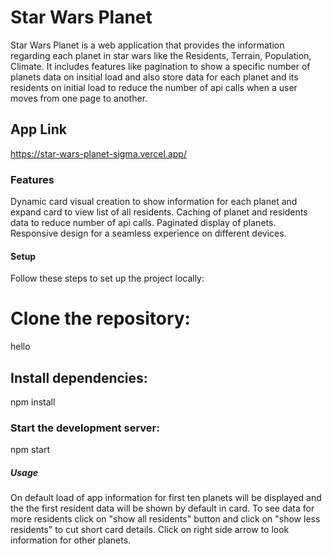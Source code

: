 # Star Wars Planet 
Star Wars Planet is a web application that provides the information regarding each planet in star wars like the Residents, Terrain, Population, Climate. It includes features like pagination to show a specific number of planets data on insitial load and also store data for each planet and its residents on initial load to reduce the number of api calls when a user moves from one page to another.

## App Link
https://star-wars-planet-sigma.vercel.app/

### Features
Dynamic card visual creation to show information for each planet and expand card to view list of all residents.
Caching of planet and residents data to reduce number of api calls.
Paginated display of planets.
Responsive design for a seamless experience on different devices.

#### Setup
Follow these steps to set up the project locally:
# Clone the repository:
hello
## Install dependencies:
npm install
### Start the development server:
npm start

##### Usage
On default load of app information for first ten planets will be displayed and the the first resident data will be shown by default in card.
To see data for more residents click on "show all residents" button and click on "show less residents" to cut short card details.
Click on right side arrow to look information for other planets.

